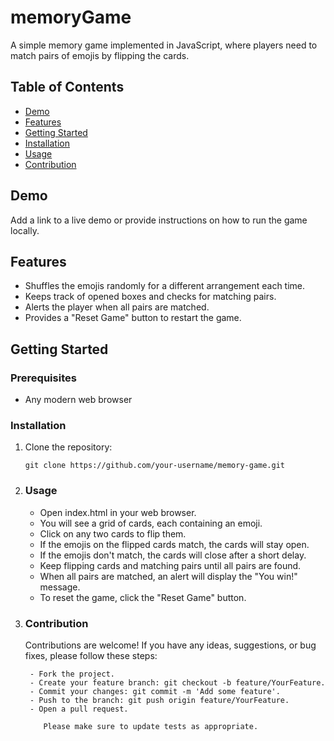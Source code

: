 # memoryGame

A simple memory game implemented in JavaScript, where players need to match pairs of emojis by flipping the cards.

## Table of Contents

- [Demo](#demo)
- [Features](#features)
- [Getting Started](#getting-started)
- [Installation](#installation)
- [Usage](#usage)
- [Contribution](#contribution)

## Demo

Add a link to a live demo or provide instructions on how to run the game locally.

## Features

- Shuffles the emojis randomly for a different arrangement each time.
- Keeps track of opened boxes and checks for matching pairs.
- Alerts the player when all pairs are matched.
- Provides a "Reset Game" button to restart the game.

## Getting Started

### Prerequisites

- Any modern web browser

### Installation

1. Clone the repository:

   ```shell
   git clone https://github.com/your-username/memory-game.git

2. ### Usage

   - Open index.html in your web browser.
   - You will see a grid of cards, each containing an emoji.
   - Click on any two cards to flip them.
   - If the emojis on the flipped cards match, the cards will stay open.
   - If the emojis don't match, the cards will close after a short delay.
   - Keep flipping cards and matching pairs until all pairs are found.
   - When all pairs are matched, an alert will display the "You win!" message.
   - To reset the game, click the "Reset Game" button.

3. ### Contribution

      Contributions are welcome! If you have any ideas, suggestions, or bug fixes, please follow these steps:
  
        - Fork the project.
        - Create your feature branch: git checkout -b feature/YourFeature.
        - Commit your changes: git commit -m 'Add some feature'.
        - Push to the branch: git push origin feature/YourFeature.
        - Open a pull request.
       
           Please make sure to update tests as appropriate.
